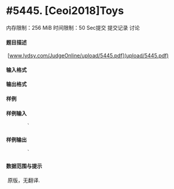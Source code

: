 
# #5445. [Ceoi2018]Toys
内存限制：256 MiB 时间限制：50 Sec提交 提交记录 讨论
#### 题目描述
 [www.lydsy.com/JudgeOnline/upload/5445.pdf](upload/5445.pdf)
#### 输入格式

#### 输出格式

#### 样例

#### 样例输入

			`
#### 样例输出

			`
#### 数据范围与提示

 原版，无翻译.